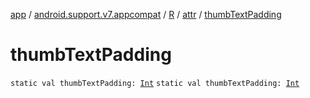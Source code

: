 [app](../../../index.md) / [android.support.v7.appcompat](../../index.md) / [R](../index.md) / [attr](index.md) / [thumbTextPadding](./thumb-text-padding.md)

# thumbTextPadding

`static val thumbTextPadding: `[`Int`](https://kotlinlang.org/api/latest/jvm/stdlib/kotlin/-int/index.html)
`static val thumbTextPadding: `[`Int`](https://kotlinlang.org/api/latest/jvm/stdlib/kotlin/-int/index.html)